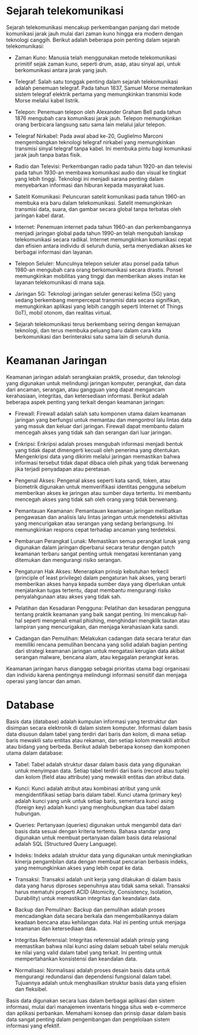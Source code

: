 ---
---
# Sejarah telekomunikasi
Sejarah telekomunikasi mencakup perkembangan panjang dari metode komunikasi jarak jauh mulai dari zaman kuno hingga era modern dengan teknologi canggih. Berikut adalah beberapa poin penting dalam sejarah telekomunikasi:

- Zaman Kuno: Manusia telah menggunakan metode telekomunikasi primitif sejak zaman kuno, seperti drum, asap, atau sinyal api, untuk berkomunikasi antara jarak yang jauh.

- Telegraf: Salah satu tonggak penting dalam sejarah telekomunikasi adalah penemuan telegraf. Pada tahun 1837, Samuel Morse mematenkan sistem telegraf elektrik pertama yang memungkinkan transmisi kode Morse melalui kabel listrik.

- Telepon: Penemuan telepon oleh Alexander Graham Bell pada tahun 1876 mengubah cara komunikasi jarak jauh. Telepon memungkinkan orang berbicara langsung satu sama lain melalui jalur telepon.

- Telegraf Nirkabel: Pada awal abad ke-20, Guglielmo Marconi mengembangkan teknologi telegraf nirkabel yang memungkinkan transmisi sinyal telegraf tanpa kabel. Ini membuka pintu bagi komunikasi jarak jauh tanpa batas fisik.

- Radio dan Televisi: Perkembangan radio pada tahun 1920-an dan televisi pada tahun 1930-an membawa komunikasi audio dan visual ke tingkat yang lebih tinggi. Teknologi ini menjadi sarana penting dalam menyebarkan informasi dan hiburan kepada masyarakat luas.

- Satelit Komunikasi: Peluncuran satelit komunikasi pada tahun 1960-an membuka era baru dalam telekomunikasi. Satelit memungkinkan transmisi data, suara, dan gambar secara global tanpa terbatas oleh jaringan kabel darat.

- Internet: Penemuan internet pada tahun 1960-an dan perkembangannya menjadi jaringan global pada tahun 1990-an telah mengubah lanskap telekomunikasi secara radikal. Internet memungkinkan komunikasi cepat dan efisien antara individu di seluruh dunia, serta menyediakan akses ke berbagai informasi dan layanan.

- Telepon Seluler: Munculnya telepon seluler atau ponsel pada tahun 1980-an mengubah cara orang berkomunikasi secara drastis. Ponsel memungkinkan mobilitas yang tinggi dan memberikan akses instan ke layanan telekomunikasi di mana saja.

- Jaringan 5G: Teknologi jaringan seluler generasi kelima (5G) yang sedang berkembang mempercepat transmisi data secara signifikan, memungkinkan aplikasi yang lebih canggih seperti Internet of Things (IoT), mobil otonom, dan realitas virtual.

- Sejarah telekomunikasi terus berkembang seiring dengan kemajuan teknologi, dan terus membuka peluang baru dalam cara kita berkomunikasi dan berinteraksi satu sama lain di seluruh dunia.
# Keamanan Jaringan
Keamanan jaringan adalah serangkaian praktik, prosedur, dan teknologi yang digunakan untuk melindungi jaringan komputer, perangkat, dan data dari ancaman, serangan, atau gangguan yang dapat mengancam kerahasiaan, integritas, dan ketersediaan informasi. Berikut adalah beberapa aspek penting yang terkait dengan keamanan jaringan:

- Firewall: Firewall adalah salah satu komponen utama dalam keamanan jaringan yang berfungsi untuk memantau dan mengontrol lalu lintas data yang masuk dan keluar dari jaringan. Firewall dapat membantu dalam mencegah akses yang tidak sah dan serangan dari luar jaringan.

- Enkripsi: Enkripsi adalah proses mengubah informasi menjadi bentuk yang tidak dapat dimengerti kecuali oleh penerima yang ditentukan. Mengenkripsi data yang dikirim melalui jaringan memastikan bahwa informasi tersebut tidak dapat dibaca oleh pihak yang tidak berwenang jika terjadi penyadapan atau peretasan.

- Pengenal Akses: Pengenal akses seperti kata sandi, token, atau biometrik digunakan untuk memverifikasi identitas pengguna sebelum memberikan akses ke jaringan atau sumber daya tertentu. Ini membantu mencegah akses yang tidak sah oleh orang yang tidak berwenang.

- Pemantauan Keamanan: Pemantauan keamanan jaringan melibatkan pengawasan dan analisis lalu lintas jaringan untuk mendeteksi aktivitas yang mencurigakan atau serangan yang sedang berlangsung. Ini memungkinkan respons cepat terhadap ancaman yang terdeteksi.

- Pembaruan Perangkat Lunak: Memastikan semua perangkat lunak yang digunakan dalam jaringan diperbarui secara teratur dengan patch keamanan terbaru sangat penting untuk mengatasi kerentanan yang ditemukan dan mengurangi risiko serangan.

- Pengaturan Hak Akses: Menerapkan prinsip kebutuhan terkecil (principle of least privilege) dalam pengaturan hak akses, yang berarti memberikan akses hanya kepada sumber daya yang diperlukan untuk menjalankan tugas tertentu, dapat membantu mengurangi risiko penyalahgunaan atau akses yang tidak sah.

- Pelatihan dan Kesadaran Pengguna: Pelatihan dan kesadaran pengguna tentang praktik keamanan yang baik sangat penting. Ini mencakup hal-hal seperti mengenali email phishing, menghindari mengklik tautan atau lampiran yang mencurigakan, dan menjaga kerahasiaan kata sandi.

- Cadangan dan Pemulihan: Melakukan cadangan data secara teratur dan memiliki rencana pemulihan bencana yang solid adalah bagian penting dari strategi keamanan jaringan untuk mengatasi kerugian data akibat serangan malware, bencana alam, atau kegagalan perangkat keras.

Keamanan jaringan harus dianggap sebagai prioritas utama bagi organisasi dan individu karena pentingnya melindungi informasi sensitif dan menjaga operasi yang lancar dan aman.
# Database
Basis data (database) adalah kumpulan informasi yang terstruktur dan disimpan secara elektronik di dalam sistem komputer. Informasi dalam basis data disusun dalam tabel yang terdiri dari baris dan kolom, di mana setiap baris mewakili satu entitas atau rekaman, dan setiap kolom mewakili atribut atau bidang yang berbeda. Berikut adalah beberapa konsep dan komponen utama dalam database:

- Tabel: Tabel adalah struktur dasar dalam basis data yang digunakan untuk menyimpan data. Setiap tabel terdiri dari baris (record atau tuple) dan kolom (field atau attribute) yang mewakili entitas dan atribut data.

- Kunci: Kunci adalah atribut atau kombinasi atribut yang unik mengidentifikasi setiap baris dalam tabel. Kunci utama (primary key) adalah kunci yang unik untuk setiap baris, sementara kunci asing (foreign key) adalah kunci yang menghubungkan dua tabel dalam hubungan.

- Queries: Pertanyaan (queries) digunakan untuk mengambil data dari basis data sesuai dengan kriteria tertentu. Bahasa standar yang digunakan untuk membuat pertanyaan dalam basis data relasional adalah SQL (Structured Query Language).

- Indeks: Indeks adalah struktur data yang digunakan untuk meningkatkan kinerja pengambilan data dengan membuat pencarian berbasis indeks, yang memungkinkan akses yang lebih cepat ke data.

- Transaksi: Transaksi adalah unit kerja yang dilakukan di dalam basis data yang harus diproses sepenuhnya atau tidak sama sekali. Transaksi harus mematuhi properti ACID (Atomicity, Consistency, Isolation, Durability) untuk memastikan integritas dan keandalan data.

- Backup dan Pemulihan: Backup dan pemulihan adalah proses mencadangkan data secara berkala dan mengembalikannya dalam keadaan bencana atau kehilangan data. Hal ini penting untuk menjaga keamanan dan ketersediaan data.

- Integritas Referensial: Integritas referensial adalah prinsip yang memastikan bahwa nilai kunci asing dalam sebuah tabel selalu merujuk ke nilai yang valid dalam tabel yang terkait. Ini penting untuk mempertahankan konsistensi dan keandalan data.

- Normalisasi: Normalisasi adalah proses desain basis data untuk mengurangi redundansi dan dependensi fungsional dalam tabel. Tujuannya adalah untuk menghasilkan struktur basis data yang efisien dan fleksibel.

Basis data digunakan secara luas dalam berbagai aplikasi dan sistem informasi, mulai dari manajemen inventaris hingga situs web e-commerce dan aplikasi perbankan. Memahami konsep dan prinsip dasar dalam basis data sangat penting dalam pengembangan dan pengelolaan sistem informasi yang efektif.










